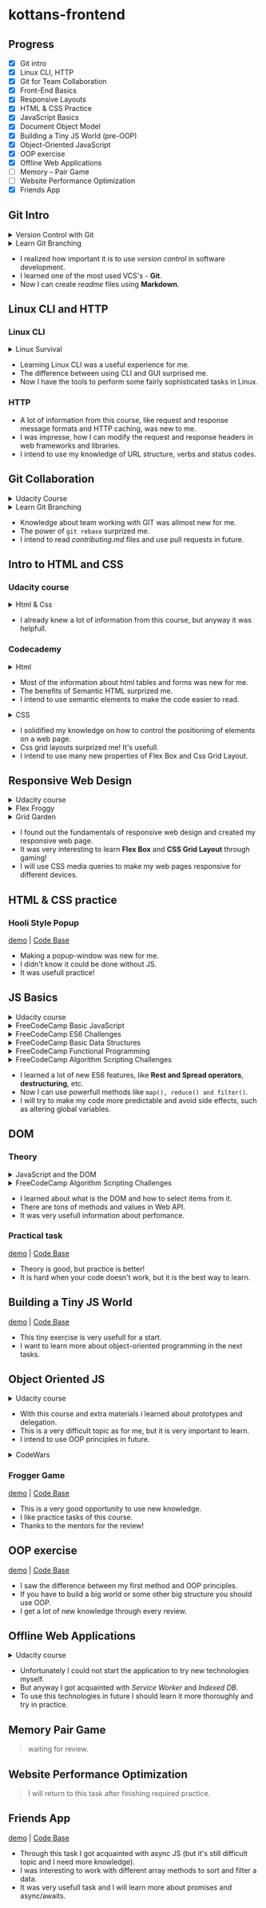 # kottans-frontend

## Progress

-   [x] Git intro
-   [x] Linux CLI, HTTP
-   [x] Git for Team Collaboration
-   [x] Front-End Basics
-   [x] Responsive Layouts
-   [x] HTML & CSS Practice
-   [x] JavaScript Basics
-   [x] Document Object Model
-   [x] Building a Tiny JS World (pre-OOP)
-   [x] Object-Oriented JavaScript
-   [x] OOP exercise
-   [x] Offline Web Applications
-   [ ] Memory – Pair Game
-   [ ] Website Performance Optimization
-   [x] Friends App

## Git Intro

<details>
    <summary>Version Control with Git</summary>
    <img src="task_git_intro/version-control.png">
</details>

<details>
    <summary>Learn Git Branching</summary>
    <img src="task_git_intro/gitbranching.png">
</details>

-   I realized how important it is to use _version control_ in software development.
-   I learned one of the most used VCS's - **Git**.
-   Now I can create _readme_ files using **Markdown**.

## Linux CLI and HTTP

### Linux CLI

<details>
    <summary>Linux Survival</summary>
    <img src="task_linux_cli/linux.png">
</details>

-   Learning Linux CLI was a useful experience for me.
-   The difference between using CLI and GUI surprised me.
-   Now I have the tools to perform some fairly sophisticated tasks in Linux.

### HTTP

-   A lot of information from this course, like request and response message formats and HTTP caching, was new to me.
-   I was impresse, how I can modify the request and response headers in web frameworks and libraries.
-   I intend to use my knowledge of URL structure, verbs and status codes.

## Git Collaboration

<details>
    <summary>Udacity Course</summary>
    <img src="task_git_collaboration/git_remote.png">
</details>

<details>
    <summary>Learn Git Branching</summary>
    <img src="task_git_collaboration/gitbranching.png">
</details>

-   Knowledge about team working with GIT was allmost new for me.
-   The power of `git rebase` surprized me.
-   I intend to read _contributing.md_ files and use pull requests in future.

## Intro to HTML and CSS

### Udacity course

<details>
    <summary>Html & Css</summary>
    <img src="task_html_css_intro/udacity_html&css.png">
</details>

-   I already knew a lot of information from this course, but anyway it was helpfull.

### Codecademy

<details>
    <summary>Html</summary>
    <img src="task_html_css_intro/html.png">
</details>

-   Most of the information about html tables and forms was new for me.
-   The benefits of Semantic HTML surprized me.
-   I intend to use semantic elements to make the code easier to read.

<details>
    <summary>CSS</summary>
    <img src="task_html_css_intro/css.png">
</details>

-   I solidified my knowledge on how to control the positioning of elements on a web page.
-   Css grid layouts surprized me! It's usefull.
-   I intend to use many new properties of Flex Box and Css Grid Layout.

## Responsive Web Design

<details>
    <summary>Udacity course</summary>
    <img src="task_responsive_web_design/udacity.png">
</details>

<details>
    <summary>Flex Froggy</summary>
    <img src="task_responsive_web_design/froggy.png">
</details>

<details>
    <summary>Grid Garden</summary>
    <img src="task_responsive_web_design/grid.png">
</details>

-   I found out the fundamentals of responsive web design and created my responsive web page.
-   It was very interesting to learn **Flex Box** and **CSS Grid Layout** through gaming!
-   I will use CSS media queries to make my web pages responsive for different devices.

## HTML & CSS practice

### Hooli Style Popup

[demo](https://alstep07.github.io/html-css-popup/) | [Code Base](https://github.com/alstep07/kottans-frontend/tree/master/task_hooli_style_popup)

-   Making a popup-window was new for me.
-   I didn't know it could be done without JS.
-   It was usefull practice!

## JS Basics

<details>
    <summary>Udacity course</summary>
    <img src="task_js_basics/udacity-basic-js.png">
</details>

<details>
    <summary>FreeCodeCamp Basic JavaScript</summary>
    <img src="task_js_basics/fcc-basic-js.png">
</details>

<details>
    <summary>FreeCodeCamp ES6 Challenges</summary>
    <img src="task_js_basics/es6.png">
</details>

<details>
    <summary>FreeCodeCamp Basic Data Structures</summary>
    <img src="task_js_basics/basic-data-structures.png">
</details>

<details>
    <summary>FreeCodeCamp Functional Programming</summary>
    <img src="task_js_basics/functional-programming.png">
</details>

<details>
    <summary>FreeCodeCamp Algorithm Scripting Challenges</summary>
    <img src="task_js_basics/intermediate-algorithm.png">
</details>

-   I learned a lot of new ES6 features, like **Rest and Spread operators**, **destructuring**, etc.
-   Now I can use powerfull methods like `map(), reduce() and filter()`.
-   I will try to make my code more predictable and avoid side effects, such as altering global variables.

## DOM

### Theory

<details>
    <summary>JavaScript and the DOM</summary>
    <img src="task_js_dom/udacity-dom.png">
</details>

<details>
    <summary>FreeCodeCamp Algorithm Scripting Challenges</summary>
    <img src="task_js_dom/fcc-algorithm.png">
</details>

-   I learned about what is the DOM and how to select items from it.
-   There are tons of methods and values in Web API.
-   It was very usefull information about perfomance.

### Practical task

[demo](https://alstep07.github.io/task-js-dom/) | [Code Base](https://github.com/alstep07/alstep07.github.io/tree/master/task-js-dom)

-   Theory is good, but practice is better!
-   It is hard when your code doesn't work, but it is the best way to learn.

## Building a Tiny JS World

[demo](https://alstep07.github.io/a-tiny-JS-world/) | [Code Base](https://github.com/alstep07/a-tiny-JS-world/blob/populate-world/index.js)

-   This tiny exercise is very usefull for a start.
-   I want to learn more about object-oriented programming in the next tasks.

## Object Oriented JS

<details>
    <summary>Udacity course</summary>
    <img src="task_js_oop/udacity-oop.png">
</details>

-   With this course and extra materials i learned about prototypes and delegation.
-   This is a very difficult topic as for me, but it is very important to learn.
-   I intend to use OOP principles in future.

<details>
    <summary>CodeWars</summary>
    <img src="task_js_oop/codewars.png">
</details>

### Frogger Game

[demo](https://alstep07.github.io/task-js-oop/) | [Code Base](https://github.com/alstep07/frontend-nanodegree-arcade-game/tree/master)

-   This is a very good opportunity to use new knowledge.
-   I like practice tasks of this course.
-   Thanks to the mentors for the review!

## OOP exercise

[demo](https://alstep07.github.io/a-tiny-JS-world/) | [Code Base](https://github.com/alstep07/a-tiny-JS-world/blob/master/index.js)

- I saw the difference between my first method and OOP principles.
- If you have to build a big world or some other big structure you should use OOP.
- I get a lot of new knowledge through every review.

## Offline Web Applications

<details>
    <summary>Udacity course</summary>
    <img src="task_offline_web_app/udacity-offline.png">
</details>

- Unfortunately I could not start the application to try new technologies myself.
- But anyway I got acquainted with *Service Worker* and *Indexed DB*.
- To use this technologies in future I should learn it more thoroughly and try in practice.

## Memory Pair Game

> waiting for review.

## Website Performance Optimization

> I will return to this task after finishing required practice.

## Friends App

[demo](https://alstep07.github.io/friends-app/) | [Code Base](https://github.com/alstep07/friends-app)

- Through this task I got acquainted with async JS (but it's still difficult topic and I need more knowledge).
- I was interesting to work with different array methods to sort and filter a data.
- It was very usefull task and I will learn more about promises and async/awaits.
